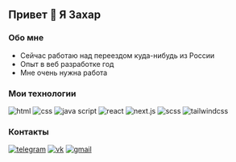 ## Привет 👋 Я Захар

### Обо мне
- Сейчас работаю над переездом куда-нибудь из России
- Опыт в веб разработке год
- Мне очень нужна работа

### Мои технологии
![html](https://img.shields.io/badge/-html-090909?style=for-the-badge&logo=html5)
![css](https://img.shields.io/badge/-css-090909?style=for-the-badge&logo=css3)
![java script](https://img.shields.io/badge/-JavaScript-090909?style=for-the-badge&logo=JavaScript)
![react](https://img.shields.io/badge/-react-090909?style=for-the-badge&logo=react)
![next.js](https://img.shields.io/badge/-next.js-090909?style=for-the-badge&logo=next.js)
![scss](https://img.shields.io/badge/-scss-090909?style=for-the-badge&logo=sass)
![tailwindcss](https://img.shields.io/badge/-tailwind-090909?style=for-the-badge&logo=tailwindcss)

### Контакты
[![telegram](https://img.shields.io/badge/-telegram-090909?style=for-the-badge&logo=telegram)](https://t.me/ZaharElistratov)
[![vk](https://img.shields.io/badge/-vkontakte-090909?style=for-the-badge&logo=vk)](https://vk.com/zaharelistratov)
[![gmail](https://img.shields.io/badge/-gmail-090909?style=for-the-badge&logo=gmail)]()
